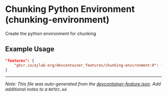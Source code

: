 
# Chunking Python Environment (chunking-environment)

Create the python environment for chunking

## Example Usage

```json
"features": {
    "ghcr.io/ajlab-org/devcontainer_features/chunking-environment:0": {}
}
```





---

_Note: This file was auto-generated from the [devcontainer-feature.json](https://github.com/ajlab-org/devcontainer_features/blob/main/src/chunking-environment/devcontainer-feature.json).  Add additional notes to a `NOTES.md`._
